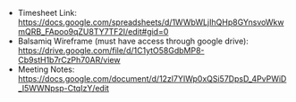 - Timesheet Link: https://docs.google.com/spreadsheets/d/1WWbWLjIhQHp8GYnsvoWkwmQRB_FApoo9qZU8TY7TF2I/edit#gid=0
- Balsamiq Wireframe (must have access through google drive): https://drive.google.com/file/d/1C1ytO58GdbMP8-Cb9stH1b7rCzPh70AR/view
- Meeting Notes: https://docs.google.com/document/d/12zl7YIWp0xQSi57DpsD_4PvPWiD_I5WWNpsp-CtqIzY/edit
